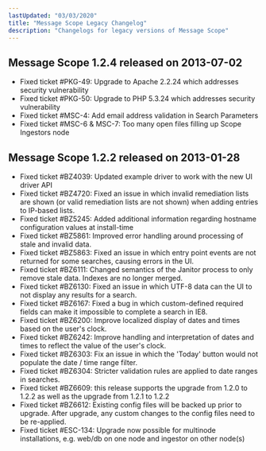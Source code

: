```yaml
---
lastUpdated: "03/03/2020"
title: "Message Scope Legacy Changelog"
description: "Changelogs for legacy versions of Message Scope"
---
```


## Message Scope 1.2.4 released on 2013-07-02
* Fixed ticket #PKG-49: Upgrade to Apache 2.2.24 which addresses security vulnerability
* Fixed ticket #PKG-50: Upgrade to PHP 5.3.24 which addresses security vulnerability
* Fixed ticket #MSC-4: Add email address validation in Search Parameters
* Fixed ticket #MSC-6 & MSC-7: Too many open files filling up Scope Ingestors node

## Message Scope 1.2.2 released on 2013-01-28
* Fixed ticket #BZ4039: Updated example driver to work with the new UI driver API
* Fixed ticket #BZ4720: Fixed an issue in which invalid remediation lists are shown (or valid remediation lists are not shown) when adding entries to IP-based lists.
* Fixed ticket #BZ5245: Added additional information regarding hostname configuration values at install-time
* Fixed ticket #BZ5861: Improved error handling around processing of stale and invalid data.
* Fixed ticket #BZ5863: Fixed an issue in which entry point events are not returned for some searches, causing errors in the UI.
* Fixed ticket #BZ6111: Changed semantics of the Janitor process to only remove stale data. Indexes are no longer merged.
* Fixed ticket #BZ6130: Fixed an issue in which UTF-8 data can the UI to not display any results for a search.
* Fixed ticket #BZ6167: Fixed a bug in which custom-defined required fields can make it impossible to complete a search in IE8.
* Fixed ticket #BZ6200: Improve localized display of dates and times based on the user's clock.
* Fixed ticket #BZ6242: Improve handling and interpretation of dates and times to reflect the value of the user's clock.
* Fixed ticket #BZ6303: Fix an issue in which the 'Today' button would not populate the date / time range filter.
* Fixed ticket #BZ6304: Stricter validation rules are applied to date ranges in searches.
* Fixed ticket #BZ6609: this release supports the upgrade from 1.2.0 to 1.2.2 as well as the upgrade from 1.2.1 to 1.2.2
* Fixed ticket #BZ6612: Existing config files will be backed up prior to upgrade. After upgrade, any custom changes to the config files need to be re-applied.
* Fixed ticket #ESC-134: Upgrade now possible for multinode installations, e.g. web/db on one node and ingestor on other node(s)